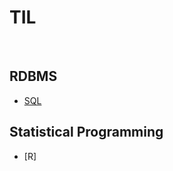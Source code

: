 # TIL

<br/>

## RDBMS
- [SQL](https://github.com/ChungMok/TIL/blob/main/SQL.md)

## Statistical Programming
- [R]
